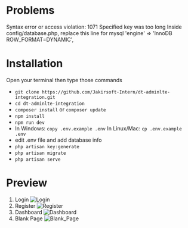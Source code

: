 # Problems

Syntax error or access violation: 1071 Specified key was too long
Inside config/database.php, replace this line for mysql
'engine' => 'InnoDB ROW_FORMAT=DYNAMIC',

# Installation

Open your terminal then type those commands
- `git clone https://github.com/Jakirsoft-Intern/dt-adminlte-integration.git`
- `cd dt-adminlte-integration`
- `composer install` or `composer update`
- `npm install`
- `npm run dev`
- In Windows:
`copy .env.example .env`
In Linux/Mac:
`cp .env.example .env`
- edit .env file and add database info
- `php artisan key:generate`
- `php artisan migrate`
- `php artisan serve`

# Preview

1. Login
    ![Login](https://i.postimg.cc/3RGv71K8/screenshot-2.png)
2. Register
    ![Register](https://i.postimg.cc/fWmM7F2W/screenshot-3.png)
3. Dashboard
    ![Dashboard](https://i.postimg.cc/nh071TVr/screenshot-4.png)
4. Blank Page
    ![Blank_Page](https://i.postimg.cc/B68V3X75/screenshot-5.png)
